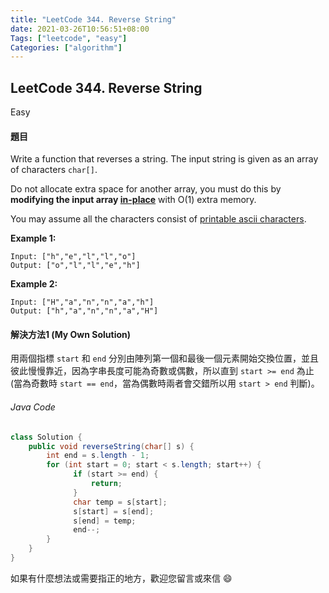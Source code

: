 ```yaml
---
title: "LeetCode 344. Reverse String"
date: 2021-03-26T10:56:51+08:00
Tags: ["leetcode", "easy"]
Categories: ["algorithm"]
---
```


## LeetCode 344. Reverse String

<span class="easy">Easy</span>

#### 題目
Write a function that reverses a string. The input string is given as an array of characters `char[]`.

Do not allocate extra space for another array, you must do this by **modifying the input array [in-place](https://en.wikipedia.org/wiki/In-place_algorithm)** with O(1) extra memory.

You may assume all the characters consist of [printable ascii characters](https://en.wikipedia.org/wiki/ASCII#Printable_characters).

**Example 1:**
```
Input: ["h","e","l","l","o"]
Output: ["o","l","l","e","h"]
```
**Example 2:**
```
Input: ["H","a","n","n","a","h"]
Output: ["h","a","n","n","a","H"]
```

#### 解決方法1 (My Own Solution)
用兩個指標 `start` 和 `end` 分別由陣列第一個和最後一個元素開始交換位置，並且彼此慢慢靠近，因為字串長度可能為奇數或偶數，所以直到 `start >= end` 為止 (當為奇數時 `start == end`，當為偶數時兩者會交錯所以用 `start > end` 判斷)。

###### Java Code
```java
class Solution {
    public void reverseString(char[] s) {
        int end = s.length - 1;
        for (int start = 0; start < s.length; start++) {
              if (start >= end) {
                  return;
              }
              char temp = s[start];
              s[start] = s[end];
              s[end] = temp;
              end--;
        }
    }
}
```

如果有什麼想法或需要指正的地方，歡迎您留言或來信 😄

